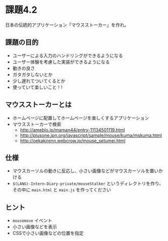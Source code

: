課題4.2
================================================================

日本の伝統的アプリケーション「マウスストーカー」を作れ。

## 課題の目的

* ユーザーによる入力のハンドリングができるようになる
* ユーザー体験を考慮した実装ができるようになる
 * 動きの良さ
 * ガタガタしないとか
 * 少し遅れてついてくるとか
* 使っていて楽しいこと！!


## マウスストーカーとは

- ホームページに配置してホームページを楽しくするアプリケーション
- マウスストーカーで検索
  - http://ameblo.jp/maman44/entry-11134501119.html
  - http://plusone.jpn.org/javascript/sample/mouse/kuma/mskuma.html
  - http://oekakirenn.webcrow.jp/mouse_setumei.html


## 仕様

- マウスカーソルの動きに反応し、小さい画像などがマウスカーソルを置いかける
- `$(LANG)-Intern-Diary-private/mouseStalker` というディレクトリを作り、その中に `main.html` と `main.js` を作ってください


## ヒント

+ `mousemove` イベント
+ 小さい画像などを表示
+ CSSで小さい画像などの位置を指定
